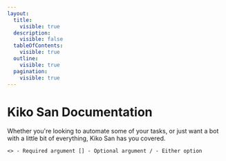 ```yaml
---
layout:
  title:
    visible: true
  description:
    visible: false
  tableOfContents:
    visible: true
  outline:
    visible: true
  pagination:
    visible: true
---
```


# Kiko San Documentation

Whether you're looking to automate some of your tasks, or just want a bot with a little bit of everything, Kiko San has you covered.

```
<> - Required argument [] - Optional argument / - Either option
```
